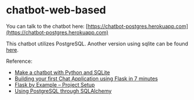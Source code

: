 # chatbot-web-based



You can talk to the chatbot here: [https://chatbot-postgres.herokuapp.com](https://chatbot-postgres.herokuapp.com)

This chatbot utilizes PostgreSQL. Another version using sqlite can be found [here](https://github.com/Tianyu00/chatbot_sqlite).


Reference:
- [Make a chatbot with Python and SQLite](https://rodic.fr/blog/python-chatbot-1/)
- [Building your first Chat Application using Flask in 7 minutes](https://codeburst.io/building-your-first-chat-application-using-flask-in-7-minutes-f98de4adfa5d)
- [Flask by Example – Project Setup](https://realpython.com/flask-by-example-part-1-project-setup/)
- [Using PostgreSQL through SQLAlchemy](https://www.compose.com/articles/using-postgresql-through-sqlalchemy/)
